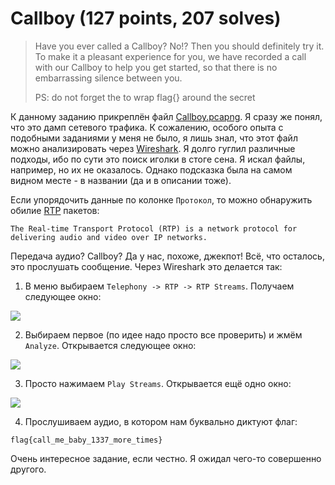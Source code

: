 # Callboy (127 points, 207 solves)

> Have you ever called a Callboy? No!? Then you should definitely try it. To make it a pleasant experience for you, we 
> have recorded a call with our Callboy to help you get started, so that there is no embarrassing silence between you.
>
> PS: do not forget the to wrap flag{} around the secret 

К данному заданию прикреплён файл [Callboy.pcapng](./Callboy.pcapng). Я сразу же понял, что это дамп сетевого
трафика. К сожалению, особого опыта с подобными заданиями у меня не было, я лишь знал, что этот файл можно
анализировать через [Wireshark](https://www.wireshark.org/). Я долго гуглил различные подходы, ибо по сути это
поиск иголки в стоге сена. Я искал файлы, например, но их не оказалось. Однако подсказка была на самом видном месте -
в названии (да и в описании тоже).

Если упорядочить данные по колонке `Протокол`, то можно обнаружить обилие [RTP](https://en.wikipedia.org/wiki/Real-time_Transport_Protocol)
пакетов:

```
The Real-time Transport Protocol (RTP) is a network protocol for delivering audio and video over IP networks.
```

Передача аудио? Callboy? Да у нас, похоже, джекпот! Всё, что осталось, это прослушать сообщение. Через Wireshark это
делается так:

1. В меню выбираем `Telephony -> RTP -> RTP Streams`. Получаем следующее окно:

![](https://i.imgur.com/VmG0I0p.png)

2. Выбираем первое (по идее надо просто все проверить) и жмём `Analyze`. Открывается следующее окно:

![](https://i.imgur.com/rJWqOhj.png)

3. Просто нажимаем `Play Streams`. Открывается ещё одно окно:

![](https://i.imgur.com/swtemFM.png)

4. Прослушиваем аудио, в котором нам буквально диктуют флаг:

```
flag{call_me_baby_1337_more_times}
```

Очень интересное задание, если честно. Я ожидал чего-то совершенно другого.
